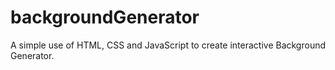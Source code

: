 # backgroundGenerator
A simple use of HTML, CSS and JavaScript to create interactive Background Generator.
